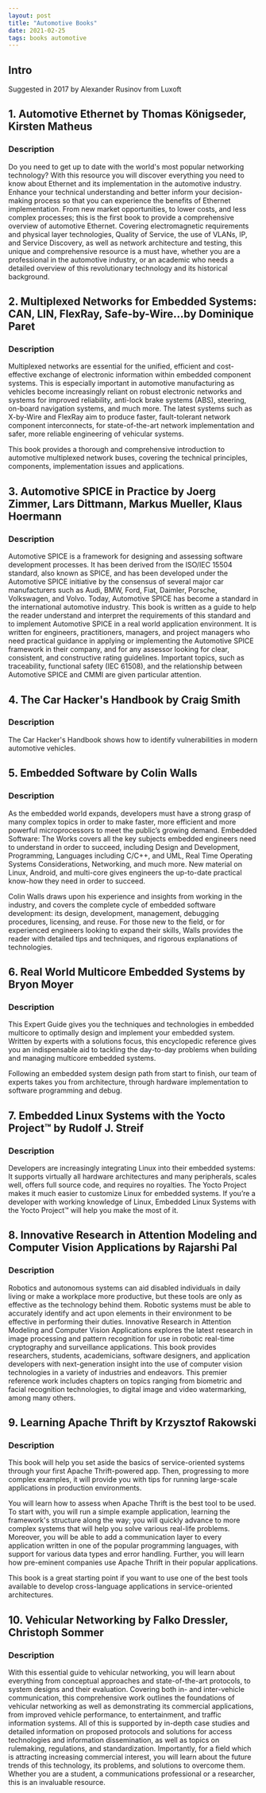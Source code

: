 ```yaml
---
layout: post
title: "Automotive Books"
date: 2021-02-25
tags: books automotive
---
```


## Intro

Suggested in 2017 by Alexander Rusinov from Luxoft

## 1. Automotive Ethernet by Thomas Königseder, Kirsten Matheus

### Description

Do you need to get up to date with the world's most popular networking technology? With this resource you will discover everything you need to know about Ethernet and its implementation in the automotive industry. Enhance your technical understanding and better inform your decision-making process so that you can experience the benefits of Ethernet implementation. From new market opportunities, to lower costs, and less complex processes; this is the first book to provide a comprehensive overview of automotive Ethernet. Covering electromagnetic requirements and physical layer technologies, Quality of Service, the use of VLANs, IP, and Service Discovery, as well as network architecture and testing, this unique and comprehensive resource is a must have, whether you are a professional in the automotive industry, or an academic who needs a detailed overview of this revolutionary technology and its historical background.

## 2. Multiplexed Networks for Embedded Systems: CAN, LIN, FlexRay, Safe-by-Wire...by Dominique Paret

### Description

Multiplexed networks are essential for the unified, efficient and cost-effective exchange of electronic information within embedded component systems. This is especially important in automotive manufacturing as vehicles become increasingly reliant on robust electronic networks and systems for improved reliability, anti-lock brake systems (ABS), steering, on-board navigation systems, and much more. The latest systems such as X-by-Wire and FlexRay aim to produce faster, fault-tolerant network component interconnects, for state-of-the-art network implementation and safer, more reliable engineering of vehicular systems.

This book provides a thorough and comprehensive introduction to automotive multiplexed network buses, covering the technical principles, components, implementation issues and applications.

## 3. Automotive SPICE in Practice by Joerg Zimmer, Lars Dittmann, Markus Mueller, Klaus Hoermann

### Description

Automotive SPICE is a framework for designing and assessing software development processes. It has been derived from the ISO/IEC 15504 standard, also known as SPICE, and has been developed under the Automotive SPICE initiative by the consensus of several major car manufacturers such as Audi, BMW, Ford, Fiat, Daimler, Porsche, Volkswagen, and Volvo. Today, Automotive SPICE has become a standard in the international automotive industry.
This book is written as a guide to help the reader understand and interpret the requirements of this standard and to implement Automotive SPICE in a real world application environment. It is written for engineers, practitioners, managers, and project managers who need practical guidance in applying or implementing the Automotive SPICE framework in their company, and for any assessor looking for clear, consistent, and constructive rating guidelines. Important topics, such as traceability, functional safety (IEC 61508), and the relationship between Automotive SPICE and CMMI are given particular attention.

## 4. The Car Hacker's Handbook by Craig Smith

### Description

The Car Hacker's Handbook shows how to identify vulnerabilities in modern automotive vehicles.

## 5. Embedded Software by Colin Walls

### Description

As the embedded world expands, developers must have a strong grasp of many complex topics in order to make faster, more efficient and more powerful microprocessors to meet the public’s growing demand. Embedded Software: The Works covers all the key subjects embedded engineers need to understand in order to succeed, including Design and Development, Programming, Languages including C/C++, and UML, Real Time Operating Systems Considerations, Networking, and much more. New material on Linux, Android, and multi-core gives engineers the up-to-date practical know-how they need in order to succeed.

Colin Walls draws upon his experience and insights from working in the industry, and covers the complete cycle of embedded software development: its design, development, management, debugging procedures, licensing, and reuse. For those new to the field, or for experienced engineers looking to expand their skills, Walls provides the reader with detailed tips and techniques, and rigorous explanations of technologies.

 

## 6. Real World Multicore Embedded Systems by Bryon Moyer

### Description

This Expert Guide gives you the techniques and technologies in embedded multicore to optimally design and implement your embedded system. Written by experts with a solutions focus, this encyclopedic reference gives you an indispensable aid to tackling the day-to-day problems when building and managing multicore embedded systems.

Following an embedded system design path from start to finish, our team of experts takes you from architecture, through hardware implementation to software programming and debug.

## 7. Embedded Linux Systems with the Yocto Project™ by Rudolf J. Streif

### Description

Developers are increasingly integrating Linux into their embedded systems: It supports virtually all hardware architectures and many peripherals, scales well, offers full source code, and requires no royalties. The Yocto Project makes it much easier to customize Linux for embedded systems. If you’re a developer with working knowledge of Linux, Embedded Linux Systems with the Yocto Project™ will help you make the most of it.

## 8. Innovative Research in Attention Modeling and Computer Vision Applications by Rajarshi Pal

### Description

Robotics and autonomous systems can aid disabled individuals in daily living or make a workplace more productive, but these tools are only as effective as the technology behind them. Robotic systems must be able to accurately identify and act upon elements in their environment to be effective in performing their duties. Innovative Research in Attention Modeling and Computer Vision Applications explores the latest research in image processing and pattern recognition for use in robotic real-time cryptography and surveillance applications. This book provides researchers, students, academicians, software designers, and application developers with next-generation insight into the use of computer vision technologies in a variety of industries and endeavors. This premier reference work includes chapters on topics ranging from biometric and facial recognition technologies, to digital image and video watermarking, among many others.

## 9. Learning Apache Thrift by Krzysztof Rakowski

### Description

This book will help you set aside the basics of service-oriented systems through your first Apache Thrift-powered app. Then, progressing to more complex examples, it will provide you with tips for running large-scale applications in production environments.

You will learn how to assess when Apache Thrift is the best tool to be used. To start with, you will run a simple example application, learning the framework's structure along the way; you will quickly advance to more complex systems that will help you solve various real-life problems. Moreover, you will be able to add a communication layer to every application written in one of the popular programming languages, with support for various data types and error handling. Further, you will learn how pre-eminent companies use Apache Thrift in their popular applications.

This book is a great starting point if you want to use one of the best tools available to develop cross-language applications in service-oriented architectures.

## 10. Vehicular Networking by Falko Dressler, Christoph Sommer

### Description

With this essential guide to vehicular networking, you will learn about everything from conceptual approaches and state-of-the-art protocols, to system designs and their evaluation. Covering both in- and inter-vehicle communication, this comprehensive work outlines the foundations of vehicular networking as well as demonstrating its commercial applications, from improved vehicle performance, to entertainment, and traffic information systems. All of this is supported by in-depth case studies and detailed information on proposed protocols and solutions for access technologies and information dissemination, as well as topics on rulemaking, regulations, and standardization. Importantly, for a field which is attracting increasing commercial interest, you will learn about the future trends of this technology, its problems, and solutions to overcome them. Whether you are a student, a communications professional or a researcher, this is an invaluable resource.

